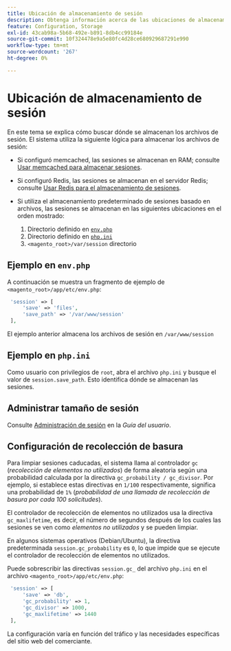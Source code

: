 ```yaml
---
title: Ubicación de almacenamiento de sesión
description: Obtenga información acerca de las ubicaciones de almacenamiento de sesión y la administración de archivos en Adobe Commerce. Descubra la lógica de almacenamiento y las opciones de configuración.
feature: Configuration, Storage
exl-id: 43cab98a-5b68-492e-b891-8db4cc99184e
source-git-commit: 10f324478e9a5e80fc4d28ce680929687291e990
workflow-type: tm+mt
source-wordcount: '267'
ht-degree: 0%

---
```


# Ubicación de almacenamiento de sesión

En este tema se explica cómo buscar dónde se almacenan los archivos de sesión. El sistema utiliza la siguiente lógica para almacenar los archivos de sesión:

- Si configuró memcached, las sesiones se almacenan en RAM; consulte [Usar memcached para almacenar sesiones](memcached.md).
- Si configuró Redis, las sesiones se almacenan en el servidor Redis; consulte [Usar Redis para el almacenamiento de sesiones](../cache/redis-session.md).
- Si utiliza el almacenamiento predeterminado de sesiones basado en archivos, las sesiones se almacenan en las siguientes ubicaciones en el orden mostrado:

   1. Directorio definido en [`env.php`](#example-in-envphp)
   1. Directorio definido en [`php.ini`](#example-in-phpini)
   1. `<magento_root>/var/session` directorio

## Ejemplo en `env.php`

A continuación se muestra un fragmento de ejemplo de `<magento_root>/app/etc/env.php`:

```php
 'session' => [
     'save' => 'files',
     'save_path' => '/var/www/session'
 ],
```

El ejemplo anterior almacena los archivos de sesión en `/var/www/session`

## Ejemplo en `php.ini`

Como usuario con privilegios de `root`, abra el archivo `php.ini` y busque el valor de `session.save_path`. Esto identifica dónde se almacenan las sesiones.

## Administrar tamaño de sesión

Consulte [Administración de sesión](https://experienceleague.adobe.com/es/docs/commerce-admin/systems/security/security-session-management) en la _Guía del usuario_.

## Configuración de recolección de basura

Para limpiar sesiones caducadas, el sistema llama al controlador `gc` (_recolección de elementos no utilizados_) de forma aleatoria según una probabilidad calculada por la directiva `gc_probability / gc_divisor`. Por ejemplo, si establece estas directivas en `1/100` respectivamente, significa una probabilidad de `1%` (_probabilidad de una llamada de recolección de basura por cada 100 solicitudes_).

El controlador de recolección de elementos no utilizados usa la directiva `gc_maxlifetime`, es decir, el número de segundos después de los cuales las sesiones se ven como _elementos no utilizados_ y se pueden limpiar.

En algunos sistemas operativos (Debian/Ubuntu), la directiva predeterminada `session.gc_probability` es `0`, lo que impide que se ejecute el controlador de recolección de elementos no utilizados.

Puede sobrescribir las directivas `session.gc_` del archivo `php.ini` en el archivo `<magento_root>/app/etc/env.php`:

```php
 'session' => [
     'save' => 'db',
     'gc_probability' => 1,
     'gc_divisor' => 1000,
     'gc_maxlifetime' => 1440
 ],
```

La configuración varía en función del tráfico y las necesidades específicas del sitio web del comerciante.
